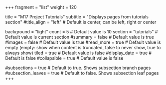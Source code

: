 +++
fragment = "list"
weight = 120

title = "M17 Project Tutorials"
subtitle = "Displays pages from tutorials section"
#title_align = "left" # Default is center, can be left, right or center

background = "light"
count = 5 # Default value is 10
section = "tutorials" # Default value is current section
#summary = false # Default value is true
#images = false # Default value is true
#read_more = true # Default value is empty (empty: show when content is truncated, false to never show, true to always show)
tiled = true # Default value is false
#display_date = true # Default is false
#collapsible = true # Default value is false

#subsections = true # Default to true. Shows subsection branch pages
#subsection_leaves = true # Default to false. Shows subsection leaf pages
+++
